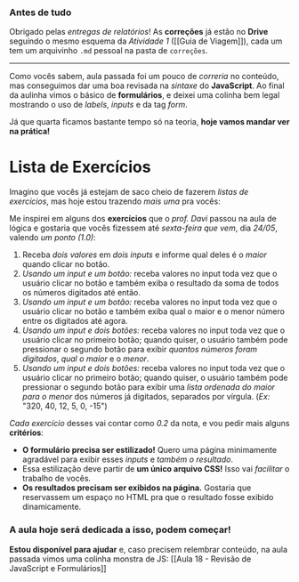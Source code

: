 
### Antes de tudo
Obrigado pelas *entregas de relatórios*! As **correções** já estão no **Drive** seguindo o mesmo esquema da *Atividade 1* ([[Guia de Viagem]]), cada um tem um arquivinho `.md` pessoal na pasta de `correções`.

---

Como vocês sabem, aula passada foi um pouco de *correria* no conteúdo, mas conseguimos dar uma boa revisada na *sintaxe* do **JavaScript**. Ao final da aulinha vimos o básico de **formulários**, e deixei uma colinha bem legal mostrando o uso de *labels*, *inputs* e da tag *form*.

Já que quarta ficamos bastante tempo só na teoria, **hoje vamos mandar ver na prática!**

# Lista de Exercícios

Imagino que vocês já estejam de saco cheio de fazerem *listas de exercícios*, mas hoje estou trazendo *mais uma* pra vocês:

Me inspirei em alguns dos **exercícios** que o *prof. Davi* passou na aula de lógica e gostaria que vocês fizessem até *sexta-feira que vem*, dia *24/05*, valendo *um ponto (1.0)*:

1. Receba *dois valores* em *dois inputs* e informe qual deles é o *maior* quando clicar no botão.
2. *Usando um input e um botão:* receba valores no input toda vez que o usuário clicar no botão e também exiba o resultado da soma de todos os números digitados até então.
3. *Usando um input e um botão:* receba valores no input toda vez que o usuário clicar no botão e também exiba qual o maior e o menor número entre os digitados até agora.
4. *Usando um input e dois botões:* receba valores no input toda vez que o usuário clicar no primeiro botão; quando quiser, o usuário também pode pressionar o segundo botão para exibir *quantos números foram digitados*, *qual o maior* e o *menor*.
5. *Usando um input e dois botões:* receba valores no input toda vez que o usuário clicar no primeiro botão; quando quiser, o usuário também pode pressionar o segundo botão para exibir uma *lista ordenada do maior para o menor* dos números já digitados, separados por vírgula. (*Ex:* "320, 40, 12, 5, 0, -15")

*Cada exercício* desses vai contar como *0.2* da nota, e vou pedir mais alguns **critérios**:
- **O formulário precisa ser estilizado!** Quero uma página minimamente agradável para exibir esses *inputs* e *também o resultado*.
- Essa estilização deve partir de **um único arquivo CSS!** Isso vai *facilitar* o trabalho de vocês.
- **Os resultados precisam ser exibidos na página.** Gostaria que reservassem um espaço no HTML pra que o resultado fosse exibido dinamicamente.


### A aula hoje será dedicada a isso, podem começar!

**Estou disponível para ajudar** e, caso precisem relembrar conteúdo, na aula passada vimos uma colinha monstra de JS: [[Aula 18 - Revisão de JavaScript e Formulários]]